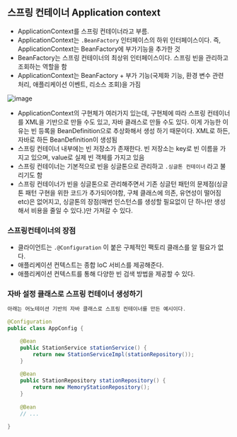 ## 스프링 컨테이너 Application context
- ApplicationContext를 스프링 컨테이너라고 부름.
- ApplicationContext는 `.BeanFactory` 인터페이스의 하위 인터페이스이다. 즉, ApplicationContext는 BeanFactory에 부가기능을 추가한 것
- BeanFactory는 스프링 컨테이너의 최상위 인터페이스이다. 스프링 빈을 관리하고 조회하는 역할을 함
- ApplicationContext는 BeanFactory + 부가 기능(국제화 기능, 환경 변수 관련 처리, 애플리케이션 이벤트, 리소스 조회)을 가짐

![image](https://github.com/Tech-Stack-Tree/Tech-Stack/assets/49936027/56483023-fa61-4699-b635-59e846add01c)

- ApplicationContext의 구현체가 여러가지 있는데, 구현체에 따라 스프링 컨테이너를 XML을 기반으로 만들 수도 있고, 자바 클래스로 만들 수도 있다. 이게 가능한 이유는 빈 등록을 BeanDefinition으로 추상화해서 생성 하기 때문이다. XML로 하든, 자바로 하든 BeanDefinition이 생성됨
- 스프링 컨테이너 내부에는 빈 저장소가 존재한다. 빈 저장소는 key로 빈 이름을 가지고 있으며, value로 실제 빈 객체를 가지고 있음
- 스프링 컨테이너는 기본적으로 빈을 싱글톤으로 관리하고 `.싱글톤 컨테이너` 라고 불리기도 함
- 스프링 컨테이너가 빈을 싱글톤으로 관리해주면서 기존 싱글턴 패턴의 문제점(싱글톤 패턴 구현을 위한 코드가 추가되어야함, 구체 클래스에 의존, 유연성이 떨어짐 etc)은 없어지고, 싱글톤의 장점(매번 인스턴스를 생성할 필요없이 단 하나만 생성해서 비용을 줄일 수 있다.)만 가져갈 수 있다.


### 스프링컨테이너의 장점
- 클라이언트는 `.@Configuration` 이 붙은 구체적인 팩토리 클래스를 알 필요가 없다.
- 애플리케이션 컨텍스트는 종합 IoC 서비스를 제공해준다.
- 애플리케이션 컨텍스트를 통해 다양한 빈 검색 방법을 제공할 수 있다.

### 자바 설정 클래스로 스프링 컨테이너 생성하기
```java
아래는 어노테이션 기반의 자바 클래스로 스프링 컨테이너를 만든 예시이다.

@Configuration
public class AppConfig {

    @Bean
    public StationService stationService() {
        return new StationServiceImpl(stationRepository());
    }
    
    @Bean
    public StationRepository stationRepository() {
        return new MemoryStationRepository();
    }
    
    @Bean
    // ...

}
```
